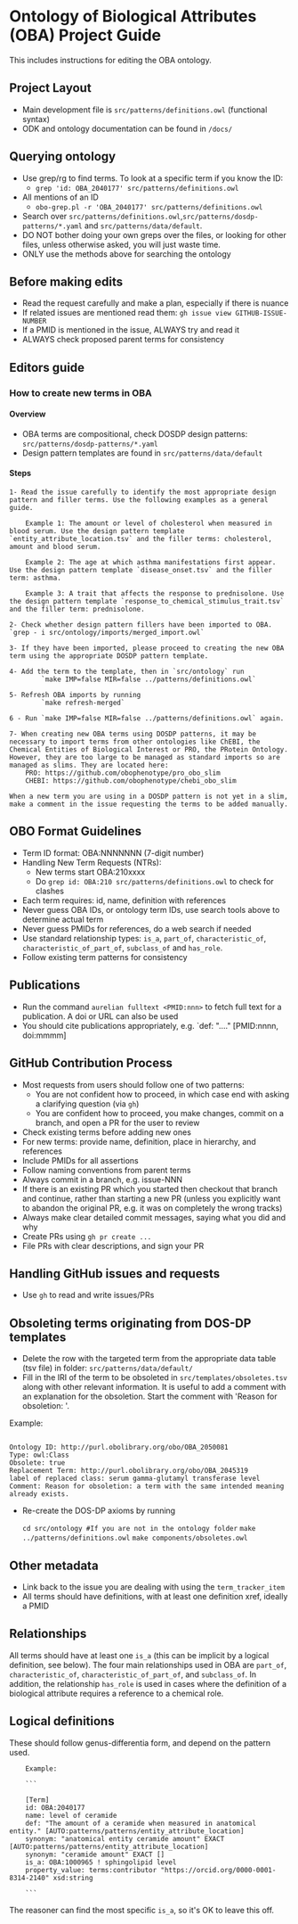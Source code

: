 # Ontology of Biological Attributes (OBA) Project Guide

This includes instructions for editing the OBA ontology. 

## Project Layout
- Main development file is `src/patterns/definitions.owl` (functional syntax)
- ODK and ontology documentation can be found in `/docs/`

## Querying ontology

- Use grep/rg to find terms. To look at a specific term if you know the ID:
    - `grep 'id: OBA_2040177' src/patterns/definitions.owl`
- All mentions of an ID
    - `obo-grep.pl -r 'OBA_2040177' src/patterns/definitions.owl`  
- Search over `src/patterns/definitions.owl`,`src/patterns/dosdp-patterns/*.yaml` and `src/patterns/data/default`.
- DO NOT bother doing your own greps over the files, or looking for other files, unless otherwise asked, you will just waste time.
- ONLY use the methods above for searching the ontology

## Before making edits
- Read the request carefully and make a plan, especially if there is nuance
- If related issues are mentioned read them: `gh issue view GITHUB-ISSUE-NUMBER`
- If a PMID is mentioned in the issue, ALWAYS try and read it
- ALWAYS check proposed parent terms for consistency

## Editors guide

### How to create new terms in OBA

#### Overview
- OBA terms are compositional, check DOSDP design patterns: `src/patterns/dosdp-patterns/*.yaml`
- Design pattern templates are found in `src/patterns/data/default`

#### Steps

    1- Read the issue carefully to identify the most appropriate design pattern and filler terms. Use the following examples as a general guide.

        Example 1: The amount or level of cholesterol when measured in blood serum. Use the design pattern template `entity_attribute_location.tsv` and the filler terms: cholesterol, amount and blood serum.
                
        Example 2: The age at which asthma manifestations first appear. Use the design pattern template `disease_onset.tsv` and the filler term: asthma.

        Example 3: A trait that affects the response to prednisolone. Use the design pattern template `response_to_chemical_stimulus_trait.tsv` and the filler term: prednisolone.
            
    2- Check whether design pattern fillers have been imported to OBA. `grep - i src/ontology/imports/merged_import.owl`

    3- If they have been imported, please proceed to creating the new OBA term using the appropriate DOSDP pattern template.

    4- Add the term to the template, then in `src/ontology` run
            `make IMP=false MIR=false ../patterns/definitions.owl` 

    5- Refresh OBA imports by running
            `make refresh-merged`

    6 - Run `make IMP=false MIR=false ../patterns/definitions.owl` again.

    7- When creating new OBA terms using DOSDP patterns, it may be necessary to import terms from other ontologies like ChEBI, the Chemical Entities of Biological Interest or PRO, the PRotein Ontology. However, they are too large to be managed as standard imports so are managed as slims. They are located here:
        PRO: https://github.com/obophenotype/pro_obo_slim
        CHEBI: https://github.com/obophenotype/chebi_obo_slim

    When a new term you are using in a DOSDP pattern is not yet in a slim, make a comment in the issue requesting the terms to be added manually. 

## OBO Format Guidelines
- Term ID format: OBA:NNNNNNN (7-digit number)
- Handling New Term Requests (NTRs):
  - New terms start OBA:210xxxx
  - Do `grep id: OBA:210 src/patterns/definitions.owl` to check for clashes
- Each term requires: id, name, definition with references
- Never guess OBA IDs, or ontology term IDs, use search tools above to determine actual term
- Never guess PMIDs for references, do a web search if needed
- Use standard relationship types: `is_a`, `part_of`, `characteristic_of`, `characteristic_of_part_of`, `subclass_of` and `has_role`.
- Follow existing term patterns for consistency

## Publications
- Run the command `aurelian fulltext <PMID:nnn>` to fetch full text for a publication. A doi or URL can also be used
- You should cite publications appropriately, e.g. `def: "...." [PMID:nnnn, doi:mmmm]

## GitHub Contribution Process
- Most requests from users should follow one of two patterns:
    - You are not confident how to proceed, in which case end with asking a clarifying question (via `gh`)
    - You are confident how to proceed, you make changes, commit on a branch, and open a PR for the user to review
- Check existing terms before adding new ones
- For new terms: provide name, definition, place in hierarchy, and references
- Include PMIDs for all assertions
- Follow naming conventions from parent terms
- Always commit in a branch, e.g. issue-NNN
- If there is an existing PR which you started then checkout that branch and continue, rather than starting a new PR (unless you explicitly want to abandon the original PR, e.g. it was on completely the wrong tracks)
- Always make clear detailed commit messages, saying what you did and why
- Create PRs using `gh pr create ...`
- File PRs with clear descriptions, and sign your PR

## Handling GitHub issues and requests
- Use `gh` to read and write issues/PRs

## Obsoleting terms originating from DOS-DP templates

- Delete the row with the targeted term from the appropriate data table (tsv file) in folder: `src/patterns/data/default/`
- Fill in the IRI of the term to be obsoleted in `src/templates/obsoletes.tsv` along with other relevant information. It is useful to add a comment with an explanation for the obsoletion. Start the comment with 'Reason for obsoletion: '.

Example:

```

Ontology ID: http://purl.obolibrary.org/obo/OBA_2050081
Type: owl:Class
Obsolete: true
Replacement Term: http://purl.obolibrary.org/obo/OBA_2045319
label of replaced class: serum gamma-glutamyl transferase level
Comment: Reason for obsoletion: a term with the same intended meaning already exists.

```

- Re-create the DOS-DP axioms by running

    `cd src/ontology #If you are not in the ontology folder`
    `make ../patterns/definitions.owl`
    `make components/obsoletes.owl`

## Other metadata

- Link back to the issue you are dealing with using the `term_tracker_item`
- All terms should have definitions, with at least one definition xref, ideally a PMID

## Relationships

All terms should have at least one `is_a` (this can be implicit by a logical definition, see below).
The four main relationships used in OBA are `part_of`, `characteristic_of`, `characteristic_of_part_of`, and `subclass_of`. In addition, the relationship `has_role` is used in cases where the definition of a biological attribute requires a reference to a chemical role.

## Logical definitions

These should follow genus-differentia form, and depend on the pattern used. 

        Example:

        ```

        [Term]
        id: OBA:2040177
        name: level of ceramide
        def: "The amount of a ceramide when measured in anatomical entity." [AUTO:patterns/patterns/entity_attribute_location]
        synonym: "anatomical entity ceramide amount" EXACT [AUTO:patterns/patterns/entity_attribute_location]
        synonym: "ceramide amount" EXACT []
        is_a: OBA:1000965 ! sphingolipid level
        property_value: terms:contributor "https://orcid.org/0000-0001-8314-2140" xsd:string

        ```

The reasoner can find the most specific `is_a`, so it's OK to leave this off.
